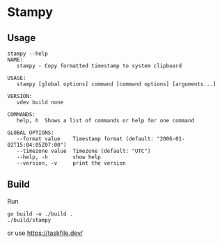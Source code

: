 # Stampy

## Usage

```shell
stampy --help
NAME:
   stampy - Copy formatted timestamp to system clipboard

USAGE:
   stampy [global options] command [command options] [arguments...]

VERSION:
   vdev build none

COMMANDS:
   help, h  Shows a list of commands or help for one command

GLOBAL OPTIONS:
   --format value    Timestamp format (default: "2006-01-02T15:04:05Z07:00")
   --timezone value  Timezone (default: "UTC")
   --help, -h        show help
   --version, -v     print the version
```

## Build

Run

```shell
go build -o ./build .
./build/stampy
```

or use https://taskfile.dev/

